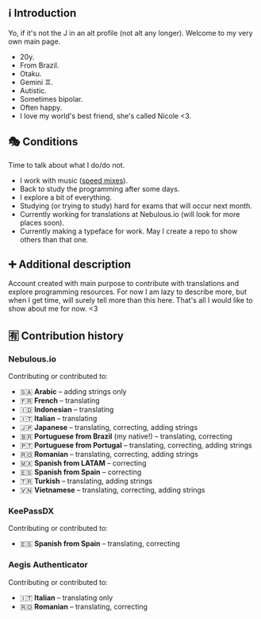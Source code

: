 ## ℹ️ Introduction
Yo, if it's not the J in an alt profile (not alt any longer). Welcome to my very own main page.
- 20y.
- From Brazil.
- Otaku.
- Gemini ♊️.
- Autistic.
- Sometimes bipolar.
- Often happy.
- I love my world's best friend, she's called Nicole <3.

## 🎭 Conditions
Time to talk about what I do/do not.
- I work with music ([speed mixes](https://www.youtube.com/@Altimixes)).
- Back to study the programming after some days.
- I explore a bit of everything.
- Studying (or trying to study) hard for exams that will occur next month.
- Currently working for translations at Nebulous.io (will look for more places soon).
- Currently making a typeface for work. May I create a repo to show others than that one.

## ➕ Additional description
Account created with main purpose to contribute with translations and explore programming resources. For now I am lazy to describe more, but when I get time, will surely tell more than this here. That's all I would like to show about me for now. <3

## 🈶 Contribution history
### Nebulous.io
Contributing or contributed to:
- 🇸🇦 **Arabic** – adding strings only
- 🇫🇷 **French** – translating
- 🇮🇩 **Indonesian** – translating
- 🇮🇹 **Italian** – translating
- 🇯🇵 **Japanese** – translating, correcting, adding strings
- 🇧🇷 **Portuguese from Brazil** (my native!) – translating, correcting
- 🇵🇹 **Portuguese from Portugal** – translating, correcting, adding strings
- 🇷🇴 **Romanian** – translating, correcting, adding strings
- 🇲🇽 **Spanish from LATAM** – correcting
- 🇪🇸 **Spanish from Spain** – correcting
- 🇹🇷 **Turkish** – translating, adding strings
- 🇻🇳 **Vietnamese** – translating, correcting, adding strings

### KeePassDX
Contributing or contributed to:
- 🇪🇸 **Spanish from Spain** – translating, correcting

### Aegis Authenticator
Contributing or contributed to:
- 🇮🇹 **Italian** – translating only
- 🇷🇴 **Romanian** – translating, correcting
